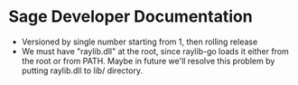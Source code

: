 # Sage Developer Documentation
* Versioned by single number starting from 1, then rolling release
* We must have "raylib.dll" at the root, since raylib-go loads it either from the root or from PATH. Maybe in future we'll resolve this problem by putting raylib.dll to lib/ directory.
